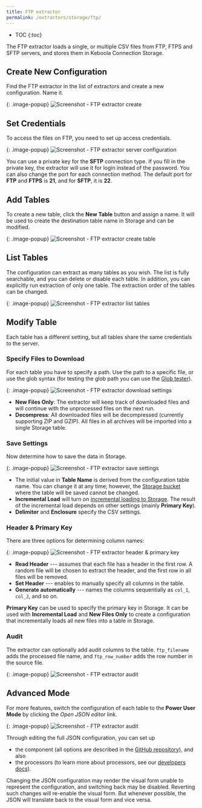 ```yaml
---
title: FTP extractor
permalink: /extractors/storage/ftp/
---
```


* TOC
{:toc}

The FTP extractor loads a single, or multiple CSV files from FTP, FTPS and SFTP servers, and stores them in Keboola Connection Storage.

## Create New Configuration
Find the FTP extractor in the list of extractors and create a new configuration.
Name it.

{: .image-popup}
![Screenshot - FTP extractor create](/extractors/storage/ftp/ftp-ex-1.png)

## Set Credentials
To access the files on FTP, you need to set up access credentials.

{: .image-popup}
![Screenshot - FTP extractor server configuration](/extractors/storage/ftp/ftp-ex-2.png)

You can use a private key for the **SFTP** connection type. If you fill in the private key,
the extractor will use it for login instead of the password. You can also change
the port for each connection method. The default port for **FTP** and **FTPS** is **21**, and for **SFTP**, it is **22**.

## Add Tables
To create a new table, click the **New Table** button and assign a name. It will
be used to create the destination table name in Storage and can be modified.

{: .image-popup}
![Screenshot - FTP extractor create table](/extractors/storage/ftp/ftp-ex-3.png)

## List Tables
The configuration can extract as many tables as you wish. The list is fully
searchable, and you can delete or disable each table. In addition, you can
explicitly run extraction of only one table. The extraction order of the tables
can be changed.

{: .image-popup}
![Screenshot - FTP extractor list tables](/extractors/storage/ftp/ftp-ex-4.png)

## Modify Table
Each table has a different setting, but all tables share the same credentials to the server.

### Specify Files to Download
For each table you have to specify a path. Use the path to a specific file, or
use the glob syntax (for testing the glob path you can use the [Glob tester](http://www.globtester.com/)).

{: .image-popup}
![Screenshot - FTP extractor download settings](/extractors/storage/ftp/ftp-ex-5.png)

- **New Files Only**: The extractor will keep track of downloaded files and will continue with the unprocessed files
 on the next run.
 - **Decompress**: All downloaded files will be decompressed (currently supporting ZIP and GZIP). All files in all archives
 will be imported into a single Storage table.

### Save Settings
Now determine how to save the data in Storage.

{: .image-popup}
![Screenshot - FTP extractor save settings](/extractors/storage/ftp/ftp-ex-6.png)

- The initial value in **Table Name** is derived from the configuration table name. You can change it at any time; however,
the [Storage bucket](/storage/buckets/) where the table will be saved cannot be changed.
- **Incremental Load** will turn on [incremental loading to Storage](/storage/tables/#incremental-loading). The result of the
incremental load depends on other settings (mainly **Primary Key**).
- **Delimiter** and **Enclosure** specify the CSV settings.

### Header & Primary Key
There are three options for determining column names:

{: .image-popup}
![Screenshot - FTP extractor header & primary key](/extractors/storage/ftp/ftp-ex-7.png)

 - **Read Header** --- assumes that each file has a header in the first row.
 A random file will be chosen to extract the header, and the first row in all files will be removed.
 - **Set Header** --- enables to manually specify all columns in the table.
 - **Generate automatically** --- names the columns sequentially as `col_1`, `col_2`, and so on.

**Primary Key** can be used to specify the primary key in Storage. It can be used with **Incremental Load**
and **New Files Only** to create a configuration that incrementally loads all new files into a table in Storage.

### Audit
The extractor can optionally add audit columns to the table. `ftp_filename` adds the processed file name, and `ftp_row_number`
adds the row number in the source file.

{: .image-popup}
![Screenshot - FTP extractor audit](/extractors/storage/ftp/ftp-ex-8.png)

## Advanced Mode
For more features, switch the configuration of each table to the **Power User Mode** by clicking the *Open JSON editor* link.

{: .image-popup}
![Screenshot - FTP extractor audit](/extractors/storage/ftp/ftp-ex-9.png)

Through editing the full JSON configuration, you can set up 

- the component (all options are
described in the [GitHub repository](https://github.com/keboola/ex-ftp)), and also 
- the processors (to learn more about processors, see our [developers docs](https://developers.keboola.com/extend/docker-runner/processors/)).

Changing the JSON configuration may render the visual form unable to represent the configuration, and switching back may
be disabled. Reverting such changes will re-enable the visual form. But whenever possible, the JSON will translate back
to the visual form and vice versa.